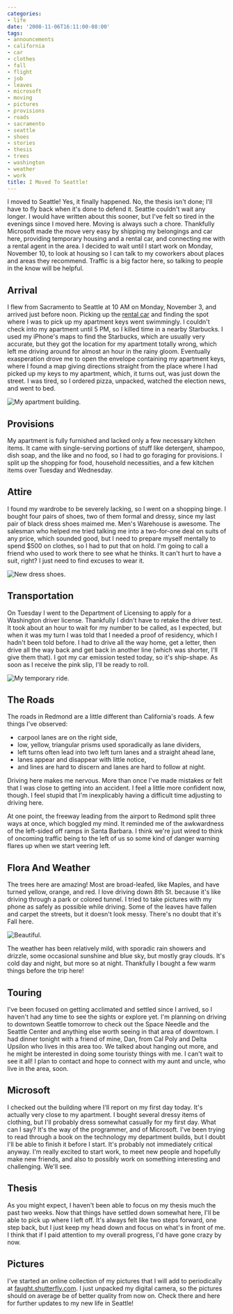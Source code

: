 ```yaml
---
categories:
- life
date: '2008-11-06T16:11:00-08:00'
tags:
- announcements
- california
- car
- clothes
- fall
- flight
- job
- leaves
- microsoft
- moving
- pictures
- provisions
- roads
- sacramento
- seattle
- shoes
- stories
- thesis
- trees
- washington
- weather
- work
title: I Moved To Seattle!
---
```


I moved to Seattle! Yes, it finally happened. No, the thesis isn't done; I'll have to fly back when it's done to defend it. Seattle couldn't wait any longer. I would have written about this sooner, but I've felt so tired in the evenings since I moved here. Moving is always such a chore. Thankfully Microsoft made the move very easy by shipping my belongings and car here, providing temporary housing and a rental car, and connecting me with a rental agent in the area. I decided to wait until I start work on Monday, November 10, to look at housing so I can talk to my coworkers about places and areas they recommend. Traffic is a big factor here, so talking to people in the know will be helpful.

## Arrival

I flew from Sacramento to Seattle at 10 AM on Monday, November 3, and arrived just before noon. Picking up the [rental car](https://www.edmunds.com/pictures/VEHICLE/2008/Pontiac/2008.pontiac.g6.20132241-396x249.jpg) and finding the spot where I was to pick up my apartment keys went swimmingly. I couldn't check into my apartment until 5 PM, so I killed time in a nearby Starbucks. I used my iPhone's maps to find the Starbucks, which are usually very accurate, but they got the location for my apartment totally wrong, which left me driving around for almost an hour in the rainy gloom. Eventually exasperation drove me to open the envelope containing my apartment keys, where I found a map giving directions straight from the place where I had picked up my keys to my apartment, which, it turns out, was just down the street. I was tired, so I ordered pizza, unpacked, watched the election news, and went to bed.

![My apartment building.](https://im1.shutterfly.com/procgtaserv/47b8cf24b3127cce98548a47afb500000056100AbOGTdm3cM2Tg "My apartment building.")

## Provisions

My apartment is fully furnished and lacked only a few necessary kitchen items. It came with single-serving portions of stuff like detergent, shampoo, dish soap, and the like and no food, so I had to go foraging for provisions. I split up the shopping for food, household necessities, and a few kitchen items over Tuesday and Wednesday.

## Attire

I found my wardrobe to be severely lacking, so I went on a shopping binge. I bought four pairs of shoes, two of them formal and dressy, since my last pair of black dress shoes maimed me. Men's Warehouse is awesome. The salesman who helped me tried talking me into a two-for-one deal on suits of any price, which sounded good, but I need to prepare myself mentally to spend $500 on clothes, so I had to put that on hold. I'm going to call a friend who used to work there to see what he thinks. It can't hurt to have a suit, right? I just need to find excuses to wear it.

![New dress shoes.](https://im1.shutterfly.com/procgtaserv/47b8cf24b3127cce98548a53afa100000056100AbOGTdm3cM2Tg "New dress shoes.")

## Transportation

On Tuesday I went to the Department of Licensing to apply for a Washington driver license. Thankfully I didn't have to retake the driver test. It took about an hour to wait for my number to be called, as I expected, but when it was my turn I was told that I needed a proof of residency, which I hadn't been told before. I had to drive all the way home, get a letter, then drive all the way back and get back in another line (which was shorter, I'll give them that). I got my car emission tested today, so it's ship-shape. As soon as I receive the pink slip, I'll be ready to roll.

![My temporary ride.](https://im1.shutterfly.com/procgtaserv/47b8cf24b3127cce98548a462e8400000056100AbOGTdm3cM2Tg "My temporary ride.")

## The Roads

The roads in Redmond are a little different than California's roads. A few things I've observed:

- carpool lanes are on the right side,
- low, yellow, triangular prisms used sporadically as lane dividers,
- left turns often lead into two left turn lanes and a straight ahead lane,
- lanes appear and disappear with little notice,
- and lines are hard to discern and lanes are hard to follow at night.

Driving here makes me nervous. More than once I've made mistakes or felt that I was close to getting into an accident. I feel a little more confident now, though. I feel stupid that I'm inexplicably having a difficult time adjusting to driving here.

At one point, the freeway leading from the airport to Redmond split three ways at once, which boggled my mind. It reminded me of the awkwardness of the left-sided off ramps in Santa Barbara. I think we're just wired to think of oncoming traffic being to the left of us so some kind of danger warning flares up when we start veering left.

## Flora And Weather

The trees here are amazing! Most are broad-leafed, like Maples, and have turned yellow, orange, and red. I love driving down 8th St. because it's like driving through a park or colored tunnel. I tried to take pictures with my phone as safely as possible while driving. Some of the leaves have fallen and carpet the streets, but it doesn't look messy. There's no doubt that it's Fall here.

![Beautiful.](https://im1.shutterfly.com/procgtaserv/47b8cf24b3127cce98548a43afb100000056100AbOGTdm3cM2Tg "Fall Leaves")

The weather has been relatively mild, with sporadic rain showers and drizzle, some occasional sunshine and blue sky, but mostly gray clouds. It's cold day and night, but more so at night. Thankfully I bought a few warm things before the trip here!

## Touring

I've been focused on getting acclimated and settled since I arrived, so I haven't had any time to see the sights or explore yet. I'm planning on driving to downtown Seattle tomorrow to check out the Space Needle and the Seattle Center and anything else worth seeing in that area of downtown. I had dinner tonight with a friend of mine, Dan, from Cal Poly and Delta Upsilon who lives in this area too. We talked about hanging out more, and he might be interested in doing some touristy things with me. I can't wait to see it all! I plan to contact and hope to connect with my aunt and uncle, who live in the area, soon.

## Microsoft

I checked out the building where I'll report on my first day today. It's actually very close to my apartment. I bought several dressy items of clothing, but I'll probably dress somewhat casually for my first day. What can I say? It's the way of the programmer, and of Microsoft. I've been trying to read through a book on the technology my department builds, but I doubt I'll be able to finish it before I start. It's probably not immediately critical anyway. I'm really excited to start work, to meet new people and hopefully make new friends, and also to possibly work on something interesting and challenging. We'll see.

## Thesis

As you might expect, I haven't been able to focus on my thesis much the past two weeks. Now that things have settled down somewhat here, I'll be able to pick up where I left off. It's always felt like two steps forward, one step back, but I just keep my head down and focus on what's in front of me. I think that if I paid attention to my overall progress, I'd have gone crazy by now.

## Pictures

I've started an online collection of my pictures that I will add to periodically at [faught.shutterfly.com](https://faught.shutterfly.com). I just unpacked my digital camera, so the pictures should on average be of better quality from now on. Check there and here for further updates to my new life in Seattle!
